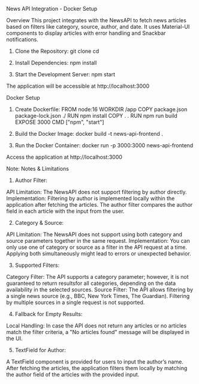 News API Integration - Docker Setup

Overview
This project integrates with the NewsAPI to fetch news articles based on filters like category, source, author, and date. It uses Material-UI components to display articles with error handling and Snackbar notifications.

1) Clone the Repository:
git clone <your-repository-url>
cd <your-project-folder>

2) Install Dependencies:
npm install

3) Start the Development Server:
npm start

The application will be accessible at http://localhost:3000

Docker Setup

1) Create Dockerfile:
FROM node:16
WORKDIR /app
COPY package.json package-lock.json ./
RUN npm install
COPY . .
RUN npm run build
EXPOSE 3000
CMD ["npm", "start"]

2) Build the Docker Image:
docker build -t news-api-frontend .

3) Run the Docker Container:
docker run -p 3000:3000 news-api-frontend

Access the application at http://localhost:3000

Note: Notes & Limitations

1) Author Filter:

API Limitation: The NewsAPI does not support filtering by author directly.
Implementation: Filtering by author is implemented locally within the application after fetching the articles. The author filter compares the author field in each article with the input from the user.

2) Category & Source:

API Limitation: The NewsAPI does not support using both category and source parameters together in the same request.
Implementation: You can only use one of category or source as a filter in the API request at a time. Applying both simultaneously might lead to errors or unexpected behavior.

3) Supported Filters:

Category Filter: The API supports a category parameter; however, it is not guaranteed to return resultsfor all categories, depending on the data availability in the selected sources.
Source Filter: The API allows filtering by a single news source (e.g., BBC, New York Times, The Guardian). Filtering by multiple sources in a single request is not supported.

4) Fallback for Empty Results:

Local Handling: In case the API does not return any articles or no articles match the filter criteria, a "No articles found" message will be displayed in the UI.

5) TextField for Author:

A TextField component is provided for users to input the author’s name. After fetching the articles, the application filters them locally by matching the author field of the articles with the provided input.